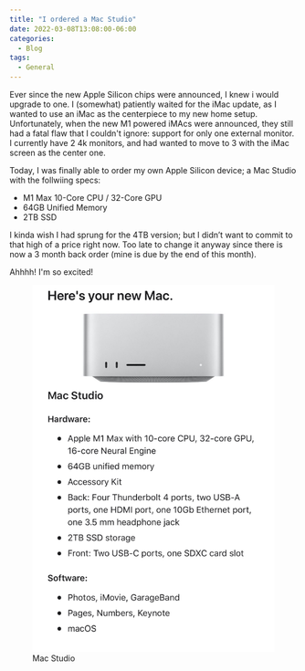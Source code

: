```yaml
---
title: "I ordered a Mac Studio"
date: 2022-03-08T13:08:00-06:00
categories:
  - Blog
tags:
  - General
---
```


Ever since the new Apple Silicon chips were announced, I knew i would upgrade to one. I (somewhat) patiently waited for the iMac update, as I wanted to use an iMac as the centerpiece to my new home setup. Unfortunately, when the new M1 powered iMAcs were announced, they still had a fatal flaw that I couldn't ignore: support for only one external monitor. I currently have 2 4k monitors, and had wanted to move to 3 with the iMac screen as the center one.

Today, I was finally able to order my own Apple Silicon device; a Mac Studio with the follwiing specs:

- M1 Max 10-Core CPU / 32-Core GPU
- 64GB Unified Memory
- 2TB SSD

I kinda wish I had sprung for the 4TB version; but I didn’t want to commit to that high of a price right now. Too late to change it anyway since there is now a 3 month back order (mine is due by the end of this month).

Ahhhh! I'm so excited!

<figure>
	<a href="/assets/images/mac-studio.jpg"><img src="/assets/images/mac-studio.jpg"></a>
	<figcaption>Mac Studio</figcaption>
</figure>
